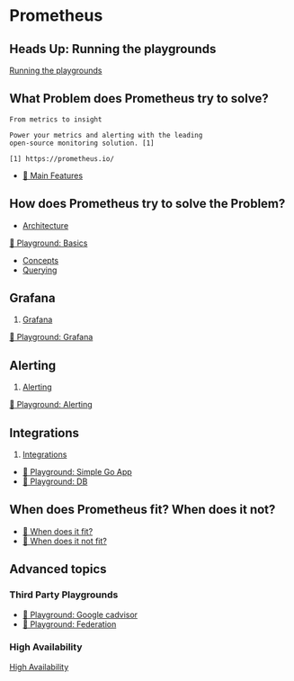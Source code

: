 # Prometheus

## Heads Up: Running the playgrounds

[Running the playgrounds](playgrounds/run.md)

## What Problem does Prometheus try to solve?

    From metrics to insight

    Power your metrics and alerting with the leading
    open-source monitoring solution. [1] 

    [1] https://prometheus.io/

* [📕 Main Features](https://prometheus.io/docs/introduction/overview/#features)

## How does Prometheus try to solve the Problem?

* [Architecture](concepts/architecture.md)

[🧰 Playground: Basics](playgrounds/basics.md)

* [Concepts](concepts/concepts.md)
* [Querying](concepts/querying.md)

## Grafana

1) [Grafana](concepts/grafana.md)

[🧰 Playground: Grafana](playgrounds/grafana.md)

## Alerting

1) [Alerting](concepts/alerting.md)

[🧰 Playground: Alerting](playgrounds/alerting.md)

## Integrations

1) [Integrations](concepts/integrations.md)

* [🧰 Playground: Simple Go App](playgrounds/third_party/simple_go_app.md)
* [🧰 Playground: DB](playgrounds/db.md)

## When does Prometheus fit? When does it not?

* [📕 When does it fit?](https://prometheus.io/docs/introduction/overview/#when-does-it-fit)
* [📕 When does it not fit?](https://prometheus.io/docs/introduction/overview/#when-does-it-not-fit)

## Advanced topics

### Third Party Playgrounds

* [🧰 Playground: Google cadvisor](playgrounds/third_party/cadvisor.md)
* [🧰 Playground: Federation](playgrounds/third_party/federation.md)

### High Availability

[High Availability](concepts/ha.md)
